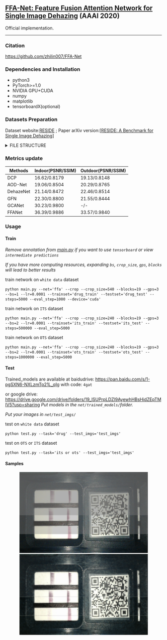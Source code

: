 ##  [FFA-Net: Feature Fusion Attention Network for Single Image Dehazing](https://arxiv.org/abs/1911.07559) (AAAI 2020)
 Official implementation.

---

### Citation
https://github.com/zhilin007/FFA-Net

### Dependencies and Installation

* python3
* PyTorch>=1.0
* NVIDIA GPU+CUDA
* numpy
* matplotlib
* tensorboardX(optional)

### Datasets Preparation

Dataset website:[RESIDE](https://sites.google.com/view/reside-dehaze-datasets/) ; Paper arXiv version:[[RESIDE: A Benchmark for Single Image Dehazing](https://www.google.com/url?q=https%3A%2F%2Farxiv.org%2Fpdf%2F1712.04143.pdf&sa=D&sntz=1&usg=AFQjCNHzdt3kMDsvuJ7Ef6R4ev59OFeRYA)]

<details>
<summary> FILE STRUCTURE </summary>

```
    FFA-Net
    |-- README.md
    |-- net
    |-- data
        |-- white_data
            |-- train
                |-- hazy
                    |-- *.jpg
                |-- clear
                    |-- *.jpg
            |-- val
                |-- hazy
                    |-- *.jpg
                |-- clear
                    |-- *.jpg
            |-- test
                |-- hazy
                    |-- *.jpg
                |-- clear
                    |-- *.jpg 
        |-- RESIDE
            |-- ITS
                |-- hazy
                    |-- *.png
                |-- clear
                    |-- *.png
            |-- OTS 
                |-- hazy
                    |-- *.jpg
                |-- clear
                    |-- *.jpg
            |-- SOTS
                |-- indoor
                    |-- hazy
                        |-- *.png
                    |-- clear
                        |-- *.png
                |-- outdoor
                    |-- hazy
                        |-- *.jpg
                    |-- clear
                        |-- *.png
```
</details>


### Metrics update
|Methods|Indoor(PSNR/SSIM)|Outdoor(PSNR/SSIM)|
|-|-|-|
|DCP|16.62/0.8179|19.13/0.8148|
|AOD-Net|19.06/0.8504|20.29/0.8765|
|DehazeNet|21.14/0.8472|22.46/0.8514|
|GFN|22.30/0.8800|21.55/0.8444|
|GCANet|30.23/0.9800|-/-|
|FFANet|36.39/0.9886|33.57/0.9840|
### Usage

#### Train

*Remove annotation from [main.py](net/main.py) if you want to use `tensorboard` or view `intermediate predictions`*

*If you have more computing resources, expanding `bs`, `crop_size`, `gps`, `blocks` will lead to better results*

train network on `white data` dataset

 ```shell
 python main.py --net='ffa' --crop --crop_size=540 --blocks=19 --gps=3 --bs=1 --lr=0.0001 --trainset='drug_train' --testset='drug_test' --steps=5000 --eval_step=1000 --device='cuda'
 
 ```
 
train network on `ITS` dataset

 ```shell
 python main.py --net='ffa' --crop --crop_size=240 --blocks=19 --gps=3 --bs=2 --lr=0.0001 --trainset='its_train' --testset='its_test' --steps=500000 --eval_step=5000
 ```


train network on `OTS` dataset


 ```shell
 python main.py --net='ffa' --crop --crop_size=240 --blocks=19 --gps=3 --bs=2 --lr=0.0001 --trainset='ots_train' --testset='ots_test' --steps=1000000 --eval_step=5000
 ```


#### Test

Trained_models are available at baidudrive: https://pan.baidu.com/s/1-pgSXN6-NXLzmTp21L_qIg with code: `4gat`

or google drive: https://drive.google.com/drive/folders/19_lSUPrpLDZl9AyewhHBsHidZEpTMIV5?usp=sharing
*Put  models in the `net/trained_models/`folder.*

*Put your images in `net/test_imgs/`*

test on `white data` dataset

 ```shell
 python test.py --task='drug' --test_imgs='test_imgs'
```

test on `OTS` or `ITS` dataset

 ```shell
 python test.py --task='its or ots' --test_imgs='test_imgs'
```

#### Samples

<p align='center'>
<img src="fig/0701_0219.jpg" height="260px" width='413px'> 
<img src='fig/0701_0219_FFA.png' height="260px" width='413px' >
</div>


